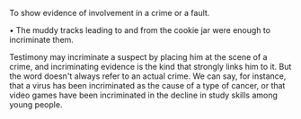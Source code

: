 
 To show evidence of involvement in a crime or a fault. 

• The muddy tracks leading to and from the cookie jar were enough to incriminate them. 

Testimony  may  incriminate  a  suspect  by  placing  him  at  the  scene  of  a  crime,  and  incriminating evidence is the kind that strongly links him to it. But the word doesn't always refer to an actual crime.
We can say, for instance, that a virus has been incriminated as the cause of a type of cancer, or that video games have been incriminated in the decline in study skills among young people.

